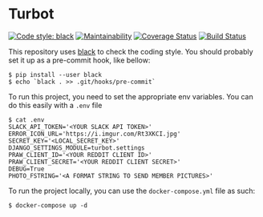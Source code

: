 # Turbot

[![Code style: black](https://img.shields.io/badge/code%20style-black-000000.svg?style=flat-square)](https://github.com/python/black)
[![Maintainability](https://api.codeclimate.com/v1/badges/8a62b8af6f7a9eed396c/maintainability)](https://codeclimate.com/github/hugodelahousse/turbot/maintainability)
[![Coverage Status](https://coveralls.io/repos/github/hugodelahousse/turbot/badge.svg?branch=master)](https://coveralls.io/github/hugodelahousse/turbot?branch=master)
[![Build Status](https://travis-ci.com/hugodelahousse/turbot.svg?branch=master)](https://travis-ci.com/hugodelahousse/turbot)


This repository uses [black](https://github.com/python/black) to check the coding style. You should probably
set it up as a pre-commit hook, like bellow:
```
$ pip install --user black
$ echo `black . >> .git/hooks/pre-commit`
```

To run this project, you need to set the appropriate env variables. You can do this easily with a `.env` file
```
$ cat .env
SLACK_API_TOKEN='<YOUR SLACK API TOKEN>'
ERROR_ICON_URL='https://i.imgur.com/Rt3XKCI.jpg'
SECRET_KEY='<LOCAL_SECRET_KEY>'
DJANGO_SETTINGS_MODULE=turbot.settings
PRAW_CLIENT_ID='<YOUR REDDIT CLIENT ID>'
PRAW_CLIENT_SECRET='<YOUR REDDIT CLIENT SECRET>'
DEBUG=True
PHOTO_FSTRING='<A FORMAT STRING TO SEND MEMBER PICTURES>'
```

To run the project locally, you can use the `docker-compose.yml` file as such:
```
$ docker-compose up -d
```